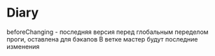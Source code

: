 # Diary
beforeChanging - последняя версия перед глобальным переделом проги, оставлена для бэкапов
В ветке мастер будут последние изменения
